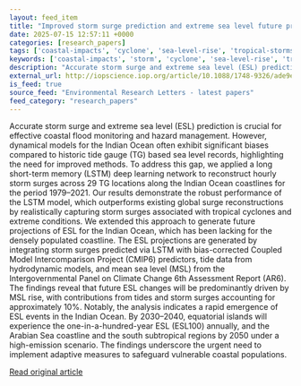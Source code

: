 ```yaml
---
layout: feed_item
title: "Improved storm surge prediction and extreme sea level future projections in the Indian Ocean using deep learning"
date: 2025-07-15 12:57:11 +0000
categories: [research_papers]
tags: ['coastal-impacts', 'cyclone', 'sea-level-rise', 'tropical-storms', 'flooding', 'extreme-weather', 'urgent']
keywords: ['coastal-impacts', 'storm', 'cyclone', 'sea-level-rise', 'tropical-storms', 'improved', 'surge', 'flooding']
description: "Accurate storm surge and extreme sea level (ESL) prediction is crucial for effective coastal flood monitoring and hazard management"
external_url: http://iopscience.iop.org/article/10.1088/1748-9326/ade9e0
is_feed: true
source_feed: "Environmental Research Letters - latest papers"
feed_category: "research_papers"
---
```


Accurate storm surge and extreme sea level (ESL) prediction is crucial for effective coastal flood monitoring and hazard management. However, dynamical models for the Indian Ocean often exhibit significant biases compared to historic tide gauge (TG) based sea level records, highlighting the need for improved methods. To address this gap, we applied a long short-term memory (LSTM) deep learning network to reconstruct hourly storm surges across 29 TG locations along the Indian Ocean coastlines for the period 1979–2021. Our results demonstrate the robust performance of the LSTM model, which outperforms existing global surge reconstructions by realistically capturing storm surges associated with tropical cyclones and extreme conditions. We extended this approach to generate future projections of ESL for the Indian Ocean, which has been lacking for the densely populated coastline. The ESL projections are generated by integrating storm surges predicted via LSTM with bias-corrected Coupled Model Intercomparison Project (CMIP6) predictors, tide data from hydrodynamic models, and mean sea level (MSL) from the Intergovernmental Panel on Climate Change 6th Assessment Report (AR6). The findings reveal that future ESL changes will be predominantly driven by MSL rise, with contributions from tides and storm surges accounting for approximately 10%. Notably, the analysis indicates a rapid emergence of ESL events in the Indian Ocean. By 2030–2040, equatorial islands will experience the one-in-a-hundred-year ESL (ESL100) annually, and the Arabian Sea coastline and the south subtropical regions by 2050 under a high-emission scenario. The findings underscore the urgent need to implement adaptive measures to safeguard vulnerable coastal populations.

[Read original article](http://iopscience.iop.org/article/10.1088/1748-9326/ade9e0)
